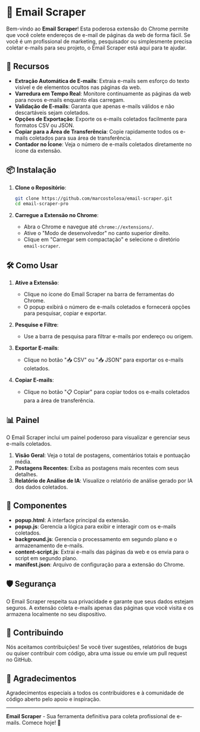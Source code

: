# 📧 Email Scraper

Bem-vindo ao **Email Scraper**! Esta poderosa extensão do Chrome permite que você colete endereços de e-mail de páginas da web de forma fácil. Se você é um profissional de marketing, pesquisador ou simplesmente precisa coletar e-mails para seu projeto, o Email Scraper está aqui para te ajudar.

## 🚀 Recursos

- **Extração Automática de E-mails**: Extraia e-mails sem esforço do texto visível e de elementos ocultos nas páginas da web.
- **Varredura em Tempo Real**: Monitore continuamente as páginas da web para novos e-mails enquanto elas carregam.
- **Validação de E-mails**: Garanta que apenas e-mails válidos e não descartáveis sejam coletados.
- **Opções de Exportação**: Exporte os e-mails coletados facilmente para formatos CSV ou JSON.
- **Copiar para a Área de Transferência**: Copie rapidamente todos os e-mails coletados para sua área de transferência.
- **Contador no Ícone**: Veja o número de e-mails coletados diretamente no ícone da extensão.

## 📦 Instalação

1. **Clone o Repositório**:
    ```bash
    git clone https://github.com/marcostolosa/email-scraper.git
    cd email-scraper-pro
    ```

2. **Carregue a Extensão no Chrome**:
    - Abra o Chrome e navegue até `chrome://extensions/`.
    - Ative o "Modo de desenvolvedor" no canto superior direito.
    - Clique em "Carregar sem compactação" e selecione o diretório `email-scraper`.

## 🛠️ Como Usar

1. **Ative a Extensão**:
    - Clique no ícone do Email Scraper na barra de ferramentas do Chrome.
    - O popup exibirá o número de e-mails coletados e fornecerá opções para pesquisar, copiar e exportar.

2. **Pesquise e Filtre**:
    - Use a barra de pesquisa para filtrar e-mails por endereço ou origem.

3. **Exportar E-mails**:
    - Clique no botão "📥 CSV" ou "📥 JSON" para exportar os e-mails coletados.

4. **Copiar E-mails**:
    - Clique no botão "📋 Copiar" para copiar todos os e-mails coletados para a área de transferência.

## 📊 Painel

O Email Scraper inclui um painel poderoso para visualizar e gerenciar seus e-mails coletados.

1. **Visão Geral**: Veja o total de postagens, comentários totais e pontuação média.
2. **Postagens Recentes**: Exiba as postagens mais recentes com seus detalhes.
3. **Relatório de Análise de IA**: Visualize o relatório de análise gerado por IA dos dados coletados.

## 🧩 Componentes

- **popup.html**: A interface principal da extensão.
- **popup.js**: Gerencia a lógica para exibir e interagir com os e-mails coletados.
- **background.js**: Gerencia o processamento em segundo plano e o armazenamento de e-mails.
- **content-script.js**: Extrai e-mails das páginas da web e os envia para o script em segundo plano.
- **manifest.json**: Arquivo de configuração para a extensão do Chrome.

## 🛡️ Segurança

O Email Scraper respeita sua privacidade e garante que seus dados estejam seguros. A extensão coleta e-mails apenas das páginas que você visita e os armazena localmente no seu dispositivo.

## 🤝 Contribuindo

Nós aceitamos contribuições! Se você tiver sugestões, relatórios de bugs ou quiser contribuir com código, abra uma issue ou envie um pull request no GitHub.

## 🌟 Agradecimentos

Agradecimentos especiais a todos os contribuidores e à comunidade de código aberto pelo apoio e inspiração.

---
**Email Scraper** - Sua ferramenta definitiva para coleta profissional de e-mails. Comece hoje! 🚀